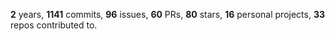 **2** years, **1141** commits, **96** issues, **60** PRs, **80** stars, **16** personal projects, **33** repos contributed to.
